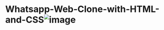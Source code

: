 # Whatsapp-Web-Clone-with-HTML-and-CSS![image](https://user-images.githubusercontent.com/93832227/174905707-341a8892-1ff5-425b-859d-a854ec8bdb60.png)
